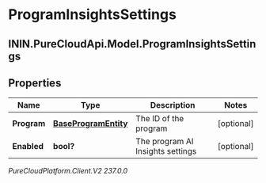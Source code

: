 # ProgramInsightsSettings

## ININ.PureCloudApi.Model.ProgramInsightsSettings

## Properties

|Name | Type | Description | Notes|
|------------ | ------------- | ------------- | -------------|
| **Program** | [**BaseProgramEntity**](BaseProgramEntity) | The ID of the program | [optional] |
| **Enabled** | **bool?** | The program AI Insights settings | [optional] |



_PureCloudPlatform.Client.V2 237.0.0_
